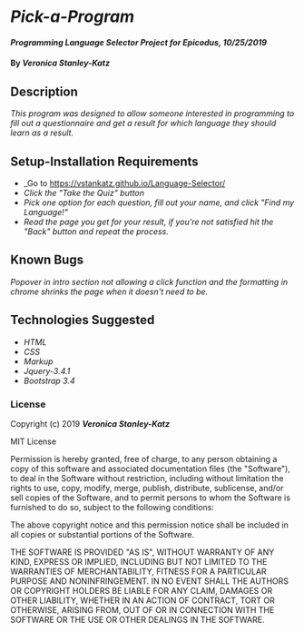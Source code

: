 # _Pick-a-Program_

#### _Programming Language Selector Project for Epicodus, 10/25/2019_

#### By _**Veronica Stanley-Katz**_

## Description

_This program was designed to allow someone interested in programming to fill out a questionnaire and get a result for which language they should learn as a result._

## Setup-Installation Requirements

* _Go to https://vstankatz.github.io/Language-Selector/
* _Click the "Take the Quiz" button_
* _Pick one option for each question, fill out your name, and click "Find my Language!"_
* _Read the page you get for your result, if you're not satisfied hit the "Back" button and repeat the process._

## Known Bugs
_Popover in intro section not allowing a click function and the formatting in chrome shrinks the page when it doesn't need to be._

## Technologies Suggested
* _HTML_
* _CSS_
* _Markup_
* _Jquery-3.4.1_
* _Bootstrap 3.4_

### License

Copyright (c) 2019 **_Veronica Stanley-Katz_**

MIT License

Permission is hereby granted, free of charge, to any person obtaining a copy
of this software and associated documentation files (the "Software"), to deal
in the Software without restriction, including without limitation the rights
to use, copy, modify, merge, publish, distribute, sublicense, and/or sell
copies of the Software, and to permit persons to whom the Software is
furnished to do so, subject to the following conditions:

The above copyright notice and this permission notice shall be included in all
copies or substantial portions of the Software.

THE SOFTWARE IS PROVIDED "AS IS", WITHOUT WARRANTY OF ANY KIND, EXPRESS OR
IMPLIED, INCLUDING BUT NOT LIMITED TO THE WARRANTIES OF MERCHANTABILITY,
FITNESS FOR A PARTICULAR PURPOSE AND NONINFRINGEMENT. IN NO EVENT SHALL THE
AUTHORS OR COPYRIGHT HOLDERS BE LIABLE FOR ANY CLAIM, DAMAGES OR OTHER
LIABILITY, WHETHER IN AN ACTION OF CONTRACT, TORT OR OTHERWISE, ARISING FROM,
OUT OF OR IN CONNECTION WITH THE SOFTWARE OR THE USE OR OTHER DEALINGS IN THE
SOFTWARE.
